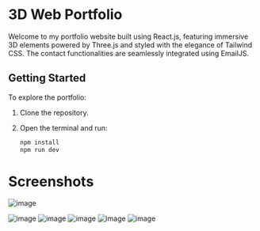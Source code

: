 # 3D Web Portfolio

Welcome to my portfolio website built using React.js, featuring immersive 3D elements powered by Three.js and styled with the elegance of Tailwind CSS. The contact functionalities are seamlessly integrated using EmailJS.

## Getting Started

To explore the portfolio:

1. Clone the repository.
2. Open the terminal and run:

   ```bash
   npm install
   npm run dev


# Screenshots
![image](https://github.com/mlaskowski7/3Dportfolio/assets/144243838/0de1ae8d-0bdf-495d-a690-52c170c3fa28)

![image](https://github.com/mlaskowski7/3Dportfolio/assets/144243838/dc4f9eb2-f3f9-4baa-827c-ae45ab8704e1)
![image](https://github.com/mlaskowski7/3Dportfolio/assets/144243838/b25bc9b2-6846-4579-9936-b334c5f8ef1a)
![image](https://github.com/mlaskowski7/3Dportfolio/assets/144243838/adb26110-cd99-426e-8908-ef6bcf535f0d)
![image](https://github.com/mlaskowski7/3Dportfolio/assets/144243838/5d6bff5d-5e89-4120-ba28-a3d1e046a69a)
![image](https://github.com/mlaskowski7/3Dportfolio/assets/144243838/9e0cec90-3516-4332-be8d-5c861cd82d9f)


